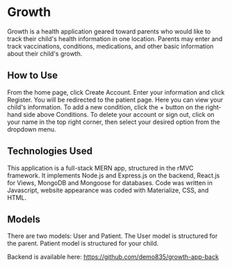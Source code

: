 # Growth
Growth is a health application geared toward parents who would like to track their child's health information in one location. Parents may enter and track vaccinations, conditions, medications, and other basic information about their child's growth.

## How to Use
From the home page, click Create Account. Enter your information and click Register. You will be redirected to the patient page. Here you can view your child's information. To add a new condition, click the + button on the right-hand side above Conditions. To delete your account or sign out, click on your name in the top right corner, then select your desired option from the dropdown menu.

## Technologies Used
This application is a full-stack MERN app, structured in the rMVC framework. It implements Node.js and Express.js on the backend, React.js for Views, MongoDB and Mongoose for databases. Code was written in Javascript, website appearance was coded with Materialize, CSS, and HTML.

## Models
There are two models: User and Patient. The User model is structured for the parent. Patient model is structured for your child.

Backend is available here: https://github.com/demo835/growth-app-back
